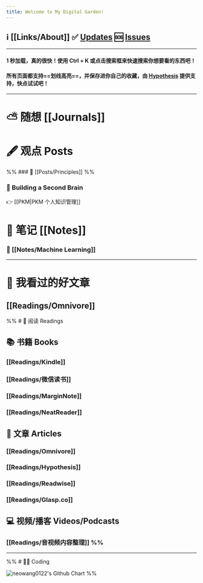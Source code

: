 ```yaml
---
title: Welcome to My Digital Garden!
---
```

## ℹ️ [[Links/About]]  ✅ [Updates](https://github.com/neowang0122/neowang0122.github.io/discussions/categories/announcements) 🆘 [Issues](https://github.com/neowang0122/neowang0122.github.io/issues)

--- 
#### 1 秒加载，真的很快！使用 Ctrl + K 或点击搜索框来快速搜索你想要看的东西吧！

#### 所有页面都支持==划线高亮==，并保存进你自己的收藏，由 [Hypothesis](https://web.hypothes.is/) 提供支持，快点试试吧！

--- 

# ⛅ 随想 [[Journals]]
# 🖋️ 观点 Posts

%%  ### 📍 [[Posts/Principles]]   %%

### 🧠 Building a Second Brain

👉 [[PKM|PKM 个人知识管理]]

# 📒 笔记 [[Notes]]

### 🤖 [[Notes/Machine Learning]]

---

# 📰 我看过的好文章 

## [[Readings/Omnivore]] 

%% # 📖 阅读 Readings

## 📚 书籍 Books

### [[Readings/Kindle]] 
### [[Readings/微信读书]]

### [[Readings/MarginNote]] 

### [[Readings/NeatReader]] 

## 📰 文章 Articles 

### [[Readings/Omnivore]] 

### [[Readings/Hypothesis]]

### [[Readings/Readwise]]

### [[Readings/Glasp.co]]

## 💻 视频/播客 Videos/Podcasts 

### [[Readings/音视频内容整理]]  %%

--- 
%% # 👨‍💻 Coding 

<img src="http://ghchart.rshah.org/neowang0122" alt="neowang0122's Github Chart" />
  %%
